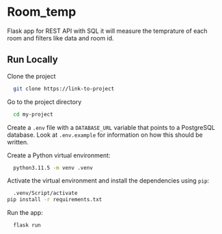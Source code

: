 
# Room_temp

Flask app for REST API with SQL it will measure the temprature of each room and filters like data and room id.


## Run Locally

Clone the project

```bash
  git clone https://link-to-project
```

Go to the project directory

```bash
  cd my-project
```
Create a `.env` file with a `DATABASE_URL` variable that points to a PostgreSQL database. Look at 
`.env.example` for information on how this should be written.

Create a Python virtual environment:

```bash
  python3.11.5 -m venv .venv
```

Activate the virtual environment and install the dependencies using `pip`:

```bash
  .venv/Script/activate
pip install -r requirements.txt
```
Run the app:

```bash
  flask run
```
